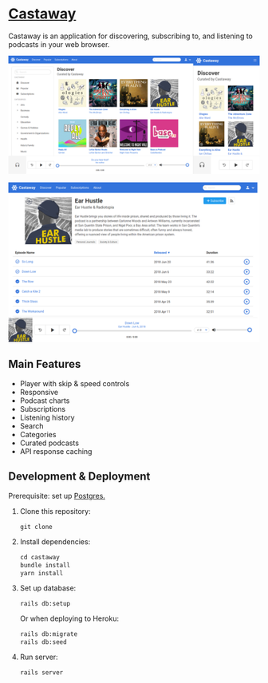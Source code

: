 # [Castaway](http://castaway.brockmcelroy.com)

Castaway is an application for discovering, subscribing to, and listening to
podcasts in your web browser.

![Desktop discover screenshot](/screenshots/responsive-discover.png)

![Desktop podcast screenshot](/screenshots/desktop-show.png)

## Main Features

- Player with skip & speed controls
- Responsive
- Podcast charts
- Subscriptions
- Listening history
- Search
- Categories
- Curated podcasts
- API response caching

## Development & Deployment

Prerequisite: set up [Postgres.](https://www.digitalocean.com/community/tutorials/how-to-setup-ruby-on-rails-with-postgres)

1.  Clone this repository:

    ```
    git clone
    ```

2.  Install dependencies:

    ```
    cd castaway
    bundle install
    yarn install
    ```

3.  Set up database:

    ```
    rails db:setup
    ```

    Or when deploying to Heroku:

    ```
    rails db:migrate
    rails db:seed
    ```

4.  Run server:

    ```
    rails server
    ```
